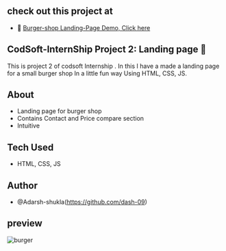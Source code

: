 ## check out this project at
- 🔗 <a href="https://cod-soft-intern-ship-burger-shop.vercel.app/" target="_blank">Burger-shop Landing-Page Demo, Click here</a>
## CodSoft-InternShip Project 2: Landing page 📛
This is project 2 of codsoft Internship . In this I have a made a landing page for a small burger shop In a little fun way Using HTML, CSS, JS.   
## About 
- Landing page for burger shop
- Contains Contact and Price compare section
- Intuitive
## Tech Used
- HTML, CSS, JS
## Author
- @Adarsh-shukla(https://github.com/dash-09)

## preview
 
![burger](https://github.com/dash-09/CodSoft-InternShip/assets/74849401/2e72a95b-edb7-4ed5-8a6e-b6ddab708812)
